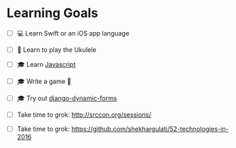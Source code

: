 # Learning Goals

- [ ] :computer: Learn Swift or an iOS app language
- [ ] :guitar: Learn to play the Ukulele
- [ ] :mortar_board: Learn [Javascript](javascript.md)
- [ ] :mortar_board: Write a game :space_invader:

- [ ] :mortar_board: Try out [django-dynamic-forms](https://github.com/MarkusH/django-dynamic-forms)

- [ ] Take time to grok: http://srccon.org/sessions/
- [ ] Take time to grok: https://github.com/shekhargulati/52-technologies-in-2016

